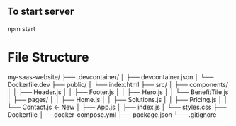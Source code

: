 ## To start server
npm start


# File Structure
my-saas-website/
├── .devcontainer/
│   ├── devcontainer.json
│   └── Dockerfile.dev
├── public/
│   └── index.html
├── src/
│   ├── components/
│   │   ├── Header.js
│   │   ├── Footer.js
│   │   ├── Hero.js
│   │   └── BenefitTile.js
│   ├── pages/
│   │   ├── Home.js
│   │   ├── Solutions.js
│   │   ├── Pricing.js
│   │   └── Contact.js  ← New
│   ├── App.js
│   ├── index.js
│   └── styles.css
├── Dockerfile
├── docker-compose.yml
├── package.json
└── .gitignore